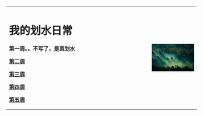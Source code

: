 <table border="0">
<tr>
        <td width="75%">
                <h1>我的划水日常</h1>
                <p><b>第一周。。不写了，是真划水</b></p>
                <p><b><a href="/index2.html">第二周</a></b></p>
                <p><b><a href="/index3.html">第三周</a></b></p>
                <p><b><a href="/index4.html">第四周</a></b></p>
                <p><b><a href="/index5.html">第五周</a></b></p>
        </td>
        <td width="25%">
                <img src="susu1.jpg" width="100%">
        </td>
</tr>
</table>
